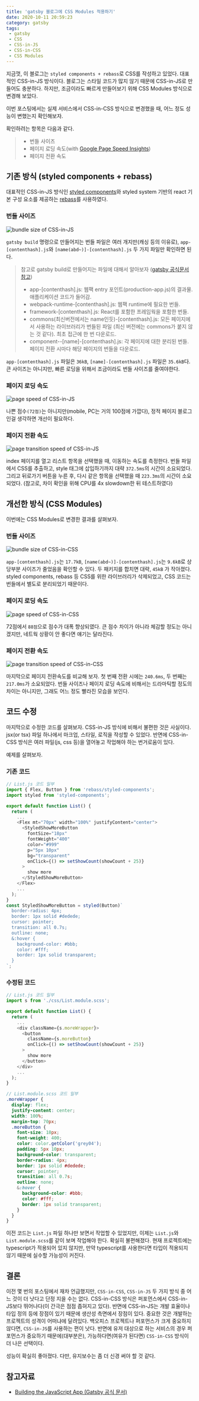 ```yaml
---
title: 'gatsby 블로그에 CSS Modules 적용하기'
date: 2020-10-11 20:59:23 
category: gatsby
tags: 
 - gatsby
 - CSS
 - CSS-in-JS
 - CSS-in-CSS
 - CSS Modules
---
```


지금껏, 이 블로그는 `styled components + rebass`로 CSS를 작성하고 있었다. 대표적인 CSS-in-JS 방식이다. 블로그는 스타일 코드가 많지 않기 때문에 CSS-in-JS로 만들어도 충분하다. 하지만, 조금이라도 빠르게 만들어보기 위해 CSS Modules 방식으로 변경해 보았다. 

이번 포스팅에서는 실제 서비스에서 CSS-in-CSS 방식으로 변경했을 때, 어느 정도 성능이 변했는지 확인해보자.

확인하려는 항목은 다음과 같다.

> - 번들 사이즈
> - 페이지 로딩 속도(with [Google Page Speed Insights](https://developers.google.com/speed/pagespeed/insights/?hl=ko))
> - 페이지 전환 속도

## 기존 방식 (styled components + rebass)

대표적인 CSS-in-JS 방식인 [styled components](https://styled-components.com/)와 styled system 기반의 react 기본 구성 요소를 제공하는 [rebass](https://rebassjs.org/)를 사용하였다. 

### 번들 사이즈

![bundle size of CSS-in-JS](./0.png)

`gatsby build` 명령으로 만들어지는 번들 파일은 여러 개지만(캐싱 등의 이유로), `app-[contenthash].js`와 `[name(abd~)]-[contenthash].js` 두 가지 파일만 확인하면 된다. 

> 참고로 gatsby build로 만들어지는 파일에 대해서 알아보자 ([gatsby 공식문서 참고](https://www.gatsbyjs.com/docs/production-app/))
> 
> - app-[contenthash].js: 웹팩 entry 포인트(production-app.js)의 결과물. 애플리케이션 코드가 들어감.
> - webpack-runtime-[contenthash].js: 웹팩 runtime에 필요한 번들.
> - framework-[contenthash].js: React를 포함한 프레임웍을 포함한 번들.
> - commons(최신버전에서는 name인듯)-[contenthash].js: 모든 페이지에서 사용하는 라이브러리가 번들된 파일 (최신 버전에는 commons가 붙지 않는 것 같다). 최초 접근에 한 번 다운로드.
> - component--[name]-[contenthash].js: 각 페이지에 대한 분리된 번들. 페이지 전환 시마다 해당 페이지의 번들을 다운로드.

`app-[contenthash].js` 파일은 `36kB`, `[name]-[contenthash].js` 파일은 `35.6kB`다. 큰 사이즈는 아니지만, 빠른 로딩을 위해서 조금이라도 번들 사이즈를 줄여야한다.

### 페이지 로딩 속도

![page speed of CSS-in-JS](./1.jpg)

나쁜 점수`(72점)`는 아니지만(mobile, PC는 거의 100점에 가깝다), 정적 페이지 블로그인걸 생각하면 개선이 필요하다. 

### 페이지 전환 속도

![page transition speed of CSS-in-JS](./2.png)

index 페이지를 열고 리스트 항목을 선택했을 때, 이동하는 속도를 측정한다. 번들 파일에서 CSS를 추출하고, style 태그에 삽입하기까지 대략 `372.5ms`의 시간이 소요되었다. 그리고 뒤로가기 버튼을 누른 후, 다시 같은 항목을 선택했을 때 `223.3ms`의 시간이 소요되었다.
(참고로, 차이 확인을 위해 CPU를 4x slowdown한 뒤 테스트하였다)

## 개선한 방식 (CSS Modules)

이번에는 CSS Modules로 변경한 결과를 살펴보자.

### 번들 사이즈

![bundle size of CSS-in-CSS](./3.png)

`app-[contenthash].js`는 `17.7kB`, `[name(abd~)]-[contenthash].js`는 `9.6kB`로 상당부분 사이즈가 줄었음을 확인할 수 있다. 두 패키지를 합치면 대략, `45kB` 가 작아졌다. styled components, rebass 등 CSS를 위한 라이브러리가 삭제되었고, CSS 코드는 번들에서 별도로 분리되었기 때문이다.

### 페이지 로딩 속도

![page speed of CSS-in-CSS](./4.jpg)

72점에서 `88점`으로 점수가 대폭 향상되였다. 큰 점수 차이가 아니라 체감할 정도는 아니겠지만, 네트웍 상황이 안 좋다면 얘기는 달라진다. 

### 페이지 전환 속도

![page transition speed of CSS-in-CSS](./5.png)

마지막으로 페이지 전환속도를 비교해 보자. 첫 번째 전환 시에는 `240.6ms`, 두 번째는 `217.0ms`가 소요되었다. 번들 사이즈나 페이지 로딩 속도에 비해서는 드라마틱할 정도의 차이는 아니지만, 그래도 어느 정도 빨라진 모습을 보인다. 

## 코드 수정

마지막으로 수정한 코드를 살펴보자. CSS-in-JS 방식에 비해서 불편한 것은 사실이다. jsx(or tsx) 파일 하나에서 마크업, 스타일, 로직을 작성할 수 있었다. 반면에 CSS-in-CSS 방식은 여러 파일(js, css 등)을 열어놓고 작업해야 하는 번거로움이 있다.

예제를 살펴보자.

### 기존 코드

~~~js
// List.js 코드 일부
import { Flex, Button } from 'rebass/styled-components';
import styled from 'styled-components';

export default function List() {
  return (
    ...
    <Flex mt="70px" width="100%" justifyContent="center">
      <StyledShowMoreButton
        fontSize="18px"
        fontWeight="400"
        color="#999"
        p="5px 10px"
        bg="transparent"
        onClick={() => setShowCount(showCount + 25)}
      >
        show more
      </StyledShowMoreButton>
    </Flex>
    ...
  );
}
const StyledShowMoreButton = styled(Button)`
  border-radius: 4px;
  border: 1px solid #dedede;
  cursor: pointer;
  transition: all 0.7s;
  outline: none;
  &:hover {
    background-color: #bbb;
    color: #fff;
    border: 1px solid transparent;
  }
`;
~~~

### 수정된 코드

~~~js
// List.js 코드 일부
import s from './css/List.module.scss';

export default function List() {
  return (
    ...
    <div className={s.moreWrapper}>
      <button
        className={s.moreButton}
        onClick={() => setShowCount(showCount + 25)}
      >
        show more
      </button>
    </div>
    ...
  );
}
~~~

~~~SCSS
// List.module.scss 코드 일부
.moreWrapper {
  display: flex;
  justify-content: center;
  width: 100%;
  margin-top: 70px;
  .moreButton {
    font-size: 18px;
    font-weight: 400;
    color: color.getColor('grey04');
    padding: 5px 10px;
    background-color: transparent;
    border-radius: 4px;
    border: 1px solid #dedede;
    cursor: pointer;
    transition: all 0.7s;
    outline: none;
    &:hover {
      background-color: #bbb;
      color: #fff;
      border: 1px solid transparent;
    }
  }
}
~~~

이전 코드는 `List.js` 파일 하나만 보면서 작업할 수 있었지만, 이제는 `List.js`와 `List.module.scss`를 같이 보며 작업해야 한다. 확실히 불편해졌다. 현재 프로젝트에는 typescript가 적용되어 있지 않지만, 만약 typescript를 사용한다면 타입이 적용되지 않기 때문에 실수할 가능성이 커진다.

## 결론

이전 몇 번의 포스팅에서 재차 언급했지만, `CSS-in-CSS`, `CSS-in-JS` 두 가지 방식 중 어느 것이 더 낫다고 단정 지을 수는 없다. CSS-in-CSS 방식은 퍼포먼스에서 CSS-in-JS보다 뛰어나다(이 간극은 점점 좁혀지고 있다). 반면에 CSS-in-JS는 개발 효율이나 타입 정의 등에 장점이 있기 때문에 생산성 측면에서 장점이 있다. 중요한 것은 개발하는 프로젝트의 성격이 어떠냐에 달려있다. 백오피스 프로젝트나 퍼포먼스가 크게 중요하지 않다면, `CSS-in-JS`를 사용하는 편이 낫다. 반면에 유저 대상으로 하는 서비스의 경우 퍼포먼스가 중요하기 때문에(대부분은), 가능하다면(여유가 된다면) `CSS-in-CSS` 방식이 더 나은 선택이다.

성능이 확실히 좋아졌다. 다만, 유지보수는 좀 더 신경 써야 할 것 같다.

## 참고자료

- [Building the JavaScript App (Gatsby 공식 문서)](https://www.gatsbyjs.com/docs/production-app/#commons-contenthashjs)